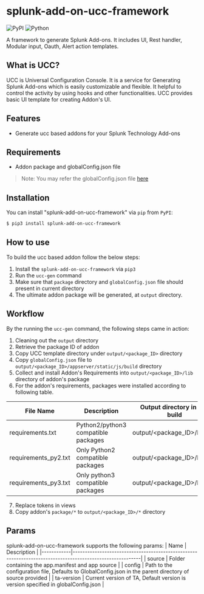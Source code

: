 # splunk-add-on-ucc-framework

![PyPI](https://img.shields.io/pypi/v/splunk-add-on-ucc-framework)
![Python](https://img.shields.io/pypi/pyversions/splunk-add-on-ucc-framework.svg)

A framework to generate Splunk Add-ons. It includes UI, Rest handler, Modular input, Oauth, Alert action templates.

## What is UCC?

UCC is Universal Configuration Console. It is a service for Generating Splunk Add-ons which is easily customizable and flexible.
It helpful to control the activity by using hooks and other functionalities. UCC provides basic UI template for creating Addon's UI.


## Features

- Generate ucc based addons for your Splunk Technology Add-ons


## Requirements

- Addon package and globalConfig.json file

> Note: You may refer the globalConfig.json file [here](tests/data/globalConfig.json)


## Installation

You can install "splunk-add-on-ucc-framework" via `pip` from `PyPI`:

```bash
$ pip3 install splunk-add-on-ucc-framework
```


## How to use

To build the ucc based addon follow the below steps:

1. Install the `splunk-add-on-ucc-framework` via `pip3`
2. Run the `ucc-gen` command
3. Make sure that `package` directory and `globalConfig.json` file should present in current directory
4. The ultimate addon package will be generated, at `output` directory.


## Workflow

By the running the `ucc-gen` command, the following steps came in action:
1. Cleaning out the `output` directory
2. Retrieve the package ID of addon
3. Copy UCC template directory under `output/<package_ID>` directory
4. Copy `globalConfig.json` file to `output/<package_ID>/appserver/static/js/build` directory
5. Collect and install Addon's Requirements into `output/<package_ID>/lib` directory of addon's package
6. For the addon's requirements, packages were installed according to following table.

| File Name            | Description                         | Output directory in ucc build |
|----------------------|-------------------------------------|-------------------------------|
| requirements.txt     | Python2/python3 compatible packages | output/<package_ID>/lib       |
| requirements_py2.txt | Only Python2 compatible packages    | output/<package_ID>/lib/py2   |
| requirements_py3.txt | Only python3 compatible packages    | output/<package_ID>/lib/py3   |

7. Replace tokens in views
8. Copy addon's `package/*` to `output/<package_ID>/*` directory


## Params

splunk-add-on-ucc-framework supports the following params:
| Name       | Description                                                                                              |
|------------|----------------------------------------------------------------------------------------------------------|
| source     | Folder containing the app.manifest and app source                                                        |
| config     | Path to the configuration file, Defaults to GlobalConfig.json in the parent directory of source provided |
| ta-version | Current version of TA, Default version is version specified in globalConfig.json                         |
